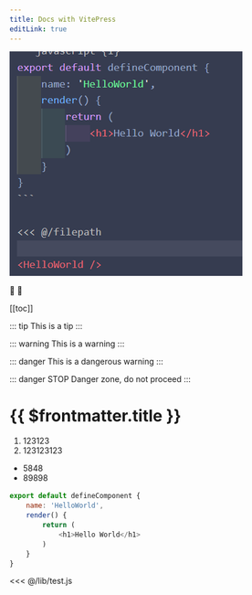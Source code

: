 ```yaml
---
title: Docs with VitePress
editLink: true
---
```


![An image](./lib/a1.png)

:tada: :100:

[[toc]]

::: tip
This is a tip
:::

::: warning
This is a warning
:::

::: danger
This is a dangerous warning
:::

::: danger STOP
Danger zone, do not proceed
:::

# {{ $frontmatter.title }}

1. 123123
2. 123123123

- 5848
- 89898

<script setup>
import HelloWorld from './components/HelloWorld.vue'
</script>

```javascript {1}
export default defineComponent {
    name: 'HelloWorld',
    render() {
        return (
            <h1>Hello World</h1>
        )
    }
}
```

<<< @/lib/test.js

<HelloWorld />